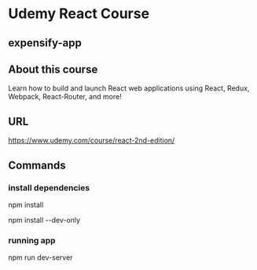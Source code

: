 # Udemy React Course

## expensify-app

## About this course

Learn how to build and launch React web applications using React, Redux, Webpack, React-Router, and more!

## URL

https://www.udemy.com/course/react-2nd-edition/

## Commands

### install dependencies

npm install

npm install --dev-only

### running app

npm run dev-server
